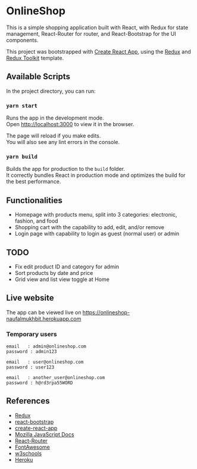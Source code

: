 # OnlineShop
This is a simple shopping application built with React, with Redux for state management, React-Router for router, and React-Bootstrap for the UI components.

This project was bootstrapped with [Create React App](https://github.com/facebook/create-react-app), using the [Redux](https://redux.js.org/) and [Redux Toolkit](https://redux-toolkit.js.org/) template.

## Available Scripts

In the project directory, you can run:

### `yarn start`

Runs the app in the development mode.<br />
Open [http://localhost:3000](http://localhost:3000) to view it in the browser.

The page will reload if you make edits.<br />
You will also see any lint errors in the console.

### `yarn build`

Builds the app for production to the `build` folder.<br />
It correctly bundles React in production mode and optimizes the build for the best performance.

## Functionalities
 - Homepage with products menu, split into 3 categories: electronic, fashion, and food
 - Shopping cart with the capability to add, edit, and/or remove
 - Login page with capability to login as guest (normal user) or admin

## TODO
 - Fix edit product ID and category for admin
 - Sort products by date and price
 - Grid view and list view toggle at Home

## Live website
The app can be viewed live on https://onlineshop-naufalmukhbit.herokuapp.com

### Temporary users
```
email   : admin@onlineshop.com
password : admin123
```
```
email   : user@onlineshop.com
password : user123
```
```
email   : another_user@onlineshop.com
password : h@rd3rpa55WORD
```

## References
- [Redux](https://redux.js.org/)
- [react-bootstrap](https://react-bootstrap.github.io/)
- [create-react-app](https://create-react-app.dev/)
- [Mozilla JavaScript Docs](https://developer.mozilla.org/en-US/docs/Web/JavaScript)
- [React-Router](http://reactrouter.com)
- [FontAwesome](https://fontawesome.com/)
- [w3schools](https://www.w3schools.com/)
- [Heroku](https://heroku.com)